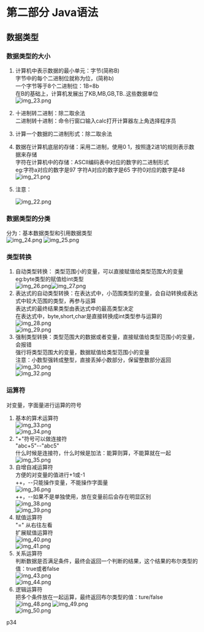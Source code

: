 
# 第二部分 Java语法
##   数据类型
###  数据类型的大小
1.  计算机中表示数据的最小单元：字节(简称B)  
    字节中的每个二进制位就称为位，(简称b)  
    一个字节等于8个二进制位：1B=8b  
    在B的基础上，计算机发展出了KB,MB,GB,TB..这些数据单位  
    ![img_23.png](img_23.png)  
2.  十进制转二进制：除二取余法    
    二进制转十进制：命令行窗口输入calc打开计算器左上角选择程序员  
3.  计算一个数据的二进制形式：除二取余法
4.  数据在计算机底层的存储：采用二进制，使用0 1，按照逢2进1的规则表示数据来存储  
    字符在计算机中的存储：ASCII编码表中对应的数字的二进制形式  
    eg:字符a对应的数字是97    字符A对应的数字是65    字符0对应的数字是48  
![img_21.png](img_21.png)
5. 注意： 

   ![img_22.png](img_22.png)

###  数据类型的分类
分为：基本数据类型和引用数据类型  
![img_24.png](img_24.png)
![img_25.png](img_25.png)  

###  类型转换  
1.  自动类型转换： 类型范围小的变量，可以直接赋值给类型范围大的变量  
eg:byte类型的赋值给int类型  
![img_26.png](img_26.png)![img_27.png](img_27.png)  
2.  表达式的自动类型转换：在表达式中，小范围类型的变量，会自动转换成表达式中较大范围的类型，再参与运算  
表达式的最终结果类型由表达式中的最高类型决定  
在表达式中，byte,short,char是直接转换成int类型参与运算的  
![img_28.png](img_28.png)  
![img_29.png](img_29.png)  
3.  强制类型转换：类型范围大的数据或者变量，直接赋值给类型范围小的变量，会报错  
强行将类型范围大的变量，数据赋值给类型范围小的变量  
注意：小数型强转成整型，直接丢掉小数部分，保留整数部分返回  
![img_30.png](img_30.png)  
![img_32.png](img_32.png)  

###  运算符  
对变量，字面量进行运算的符号  
1.  基本的算术运算符  
![img_33.png](img_33.png)  
![img_34.png](img_34.png)  
2. "+"符号可以做连接符  
"abc+5"--"abc5"  
什么时候是连接符，什么时候是加法：能算则算，不能算就在一起  
![img_35.png](img_35.png)  
3.  自增自减运算符  
方便的对变量的值进行+1或-1  
++，--只能操作变量，不能操作字面量  
    ![img_36.png](img_36.png)  
++，--如果不是单独使用，放在变量前后会存在明显区别  
  ![img_38.png](img_38.png)  
![img_39.png](img_39.png)  
4.  赋值运算符  
"="  从右往左看  
扩展赋值运算符  
![img_40.png](img_40.png)  
![img_41.png](img_41.png)  
5.  关系运算符  
判断数据是否满足条件，最终会返回一个判断的结果，这个结果的布尔类型的值：true或者false  
![img_43.png](img_43.png)  
![img_44.png](img_44.png)  
6.  逻辑运算符  
把多个条件放在一起运算，最终返回布尔类型的值：ture/false  
![img_48.png](img_48.png)
![img_49.png](img_49.png)  
![img_50.png](img_50.png)

p34










 
